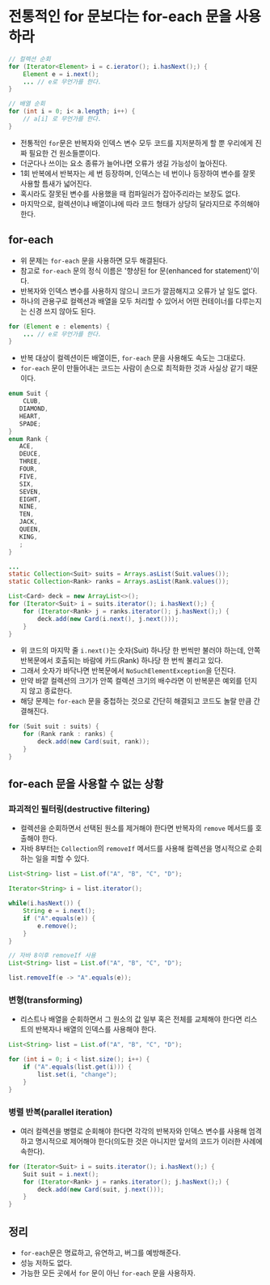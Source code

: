 # 전통적인 for 문보다는 for-each 문을 사용하라

```java
// 컬렉션 순회
for (Iterator<Element> i = c.ierator(); i.hasNext();) {
    Element e = i.next();
    ... // e로 무언가를 한다.
}
```

```java
// 배열 순회
for (int i = 0; i< a.length; i++) {
    // a[i] 로 무언가를 한다.
}
```
* 전통적인 `for`문은 반복자와 인덱스 변수 모두 코드를 지저분하게 할 뿐 우리에게 진짜 필요한 건 원소들뿐이다.
* 더군다나 쓰이는 요소 종류가 늘어나면 오류가 생길 가능성이 높아진다.
* 1회 반복에서 반복자는 세 번 등장하며, 인덱스는 네 번이나 등장하여 변수를 잘못 사용할 틈새가 넓어진다.
* 혹시라도 잘못된 변수를 사용했을 때 컴파일러가 잡아주리라는 보장도 없다.
* 마지막으로, 컬렉션이냐 배열이냐에 따라 코드 형태가 상당히 달라지므로 주의해야 한다.

## for-each

* 위 문제는 `for-each` 문을 사용하면 모두 해결된다.
* 참고로 `for-each` 문의 정식 이름은 '향샹된 for 문(enhanced for statement)'이다.
* 반복자와 인덱스 변수를 사용하지 않으니 코드가 깔끔해지고 오류가 날 일도 없다.
* 하나의 관용구로 컬렉션과 배열을 모두 처리할 수 있어서 어떤 컨테이너를 다루는지는 신경 쓰지 않아도 된다.

```java
for (Element e : elements) {
    ... // e로 무언가를 한다.   
}
```

* 반복 대상이 컬렉션이든 배열이든, `for-each` 문을 사용해도 속도는 그대로다.
* `for-each` 문이 만들어내는 코드는 사람이 손으로 최적화한 것과 사실상 같기 때문이다.

```java
enum Suit {
    CLUB, 
   DIAMOND,
   HEART,
   SPADE;
}
enum Rank {
   ACE,
   DEUCE,
   THREE,
   FOUR,
   FIVE,
   SIX,
   SEVEN,
   EIGHT,
   NINE,
   TEN,
   JACK,
   QUEEN,
   KING,
   ;
}

... 
static Collection<Suit> suits = Arrays.asList(Suit.values());
static Collection<Rank> ranks = Arrays.asList(Rank.values());

List<Card> deck = new ArrayList<>();
for (Iterator<Suit> i = suits.iterator(); i.hasNext();) {
    for (Iterator<Rank> j = ranks.iterator(); j.hasNext();) {
        deck.add(new Card(i.next(), j.next()));
    }
}
```

* 위 코드의 마지막 줄 `i.next()`는 숫자(Suit) 하나당 한 번씩만 불러야 하는데, 안쪽 반복문에서 호출되는 바람에 카드(Rank) 하나당 한 번씩 불리고 있다.
* 그래서 숫자가 바닥나면 반복문에서 `NoSuchElementException`을 던진다.
* 만약 바깥 컬렉션의 크기가 안쪽 컬렉션 크기의 배수라면 이 반복문은 예외를 던지지 않고 종료한다.
* 해당 문제는 `for-each` 문을 중첩하는 것으로 간단히 해결되고 코드도 놀랄 만큼 간결해진다.

```java
for (Suit suit : suits) {
    for (Rank rank : ranks) {
        deck.add(new Card(suit, rank));
    }
}
```

## for-each 문을 사용할 수 없는 상황

### 파괴적인 필터링(destructive filtering)

* 컬렉션을 순회하면서 선택된 원소를 제거해야 한다면 반복자의 `remove` 메서드를 호출해야 한다.
* 자바 8부터는 `Collection`의 `removeIf` 메서드를 사용해 컬렉션을 명시적으로 순회하는 일을 피할 수 있다.

```java
List<String> list = List.of("A", "B", "C", "D");

Iterator<String> i = list.iterator();

while(i.hasNext()) {
    String e = i.next();
    if ("A".equals(e)) {
        e.remove();
    }
}

// 자바 8이후 removeIf 사용
List<String> list = List.of("A", "B", "C", "D");

list.removeIf(e -> "A".equals(e));
```

### 변형(transforming)

* 리스트나 배열을 순회하면서 그 원소의 값 일부 혹은 전체를 교체해야 한다면 리스트의 반복자나 배열의 인덱스를 사용해야 한다.

```java
List<String> list = List.of("A", "B", "C", "D");

for (int i = 0; i < list.size(); i++) {
    if ("A".equals(list.get(i))) {
        list.set(i, "change");
    }
}
```

### 병렬 반복(parallel iteration) 

* 여러 컬렉션을 병렬로 순회해야 한다면 각각의 반복자와 인덱스 변수를 사용해 엄격하고 명시적으로 제어해야 한다(의도한 것은 아니지만 앞서의 코드가 이러한 사례에 속한다).

```java
for (Iterator<Suit> i = suits.iterator(); i.hasNext();) {
    Suit suit = i.next();
    for (Iterator<Rank> j = ranks.iterator(); j.hasNext();) {
        deck.add(new Card(suit, j.next()));
    }
}
```

## 정리

* `for-each`문은 명료하고, 유연하고, 버그를 예방해준다.
* 성능 저하도 없다.
* 가능한 모든 곳에서 `for` 문이 아닌 `for-each` 문을 사용하자.
